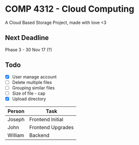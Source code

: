 # COMP 4312 - Cloud Computing
A Cloud Based Storage Project, made with love <3
<br>
## Next Deadline
Phase 3 - 30 Nov 17 (?)
<br>

## Todo

- [x] User manage account
- [ ] Delete multiple files
- [ ] Grouping similar files
- [ ] Size of file - cap
- [x] Upload directory

| Person  | Task |
| ------------- | ------------- |
| Joseph  | Frontend Initial  |
| John  | Frontend Upgrades  |
| William  | Backend  |
